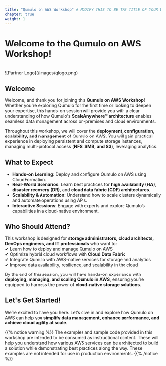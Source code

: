 ```yaml
---
title: "Qumulo on AWS Workshop" # MODIFY THIS TO BE THE TITLE OF YOUR WORKSHOP
chapter: true
weight: 1
---
```


# **Welcome to the Qumulo on AWS Workshop!**  
<br>
![Partner Logo](/images/qlogo.png)  <!-- ADD YOUR PARTNER LOGO HERE USING THE INSTRUCTIONS BELOW -->
<br>

## **Welcome**  
Welcome, and thank you for joining this **Qumulo on AWS Workshop**! Whether you're exploring Qumulo for the first time or looking to deepen your expertise, this hands-on session will provide you with a clear understanding of how Qumulo's **ScaleAnywhere™ architecture** enables seamless data management across on-premises and cloud environments.  

Throughout this workshop, we will cover the **deployment, configuration, scalability, and management** of Qumulo on AWS. You will gain practical experience in deploying persistent and compute storage instances, managing multi-protocol access (**NFS, SMB, and S3**), leveraging analytics.  

## **What to Expect**  
- **Hands-on Learning**: Deploy and configure Qumulo on AWS using CloudFormation.  
- **Real-World Scenarios**: Learn best practices for **high availability (HA)**, **disaster recovery (DR)**, and **cloud data fabric (CDF) architectures**.  
- **Scalability & Automation**: Understand how to scale clusters dynamically and automate operations using APIs.  
- **Interactive Sessions**: Engage with experts and explore Qumulo’s capabilities in a cloud-native environment.  

## **Who Should Attend?**  
This workshop is designed for **storage administrators, cloud architects, DevOps engineers, and IT professionals** who want to:  
✔ Learn how to deploy and manage Qumulo on AWS  
✔ Optimize hybrid cloud workflows with **Cloud Data Fabric**  
✔ Integrate Qumulo with AWS-native services for storage and analytics  
✔ Improve data availability, resilience, and scalability in the cloud  

By the end of this session, you will have hands-on experience with **deploying, managing, and scaling Qumulo in AWS**, ensuring you’re equipped to harness the power of **cloud-native storage solutions**.  

## **Let's Get Started!**  
We’re excited to have you here. Let’s dive in and explore how Qumulo on AWS can help you **simplify data management, enhance performance, and achieve cloud agility at scale**.  



{{% notice warning %}}
The examples and sample code provided in this workshop are intended to be consumed as instructional content. These will help you understand how various AWS services can be architected to build a solution while demonstrating best practices along the way. These examples are not intended for use in production environments.
{{% /notice %}}